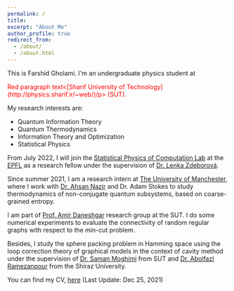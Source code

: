 ```yaml
---
permalink: /
title:
excerpt: "About Me"
author_profile: true
redirect_from: 
  - /about/
  - /about.html
---
```


This is Farshid Gholami. I'm an undergraduate physics student at <body>
  <p style="color:red;">Red paragraph text<[Sharif University of Technology](http://physics.sharif.ir/~web/)/p>
</body> (SUT).

My research interests are:
- Quantum Information Theory
- Quantum Thermodynamics
- Information Theory and Optimization
- Statistical Physics 

From July 2022, I will join the [Statistical Physics of Computation Lab](https://www.epfl.ch/labs/spoc/) at the [EPFL](https://www.epfl.ch/en/) as a research fellow under the supervision of [Dr. Lenka Zdeborová](https://people.epfl.ch/lenka.zdeborova/?lang=en).

Since summer 2021, I am a research intern at [The University of Manchester](https://www.research.manchester.ac.uk/portal/en/facultiesandschools/department-of-physics--astronomy(6e3f13b0-fa6a-4c9b-b0a1-89e1bbd72e06).html), where I work with [Dr. Ahsan Nazir](https://www.research.manchester.ac.uk/portal/ahsan.nazir.html) and Dr. Adam Stokes to study thermodynamics of non-conjugate quantum subsystems, based on coarse-grained entropy.

I am part of [Prof. Amir Daneshgar](http://mathsci.sharif.ir/faculties/daneshgar/) research group at the SUT. I do some numerical experiments to evaluate the connectivity of random regular graphs with respect to the min-cut problem.

Besides, I study the sphere packing problem in Hamming space using the loop correction theory of graphical models in the context of cavity method under the supervision of [Dr. Saman Moghimi](http://physics.sharif.ir/~web/saman-moghimi-araghi/) from SUT and [Dr. Abolfazl Ramezanpour](https://sites.google.com/site/abolfazlramezanpour) from the Shiraz University. 

You can find my CV, [here](/files/CV.pdf) (Last Update: Dec 25, 2021)

